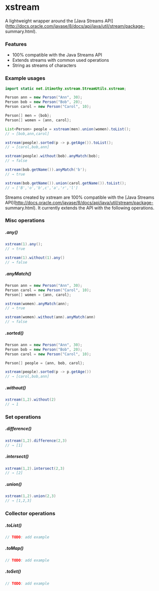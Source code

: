 # xstream
A lightweight wrapper around the [Java Streams
API](http://docs.oracle.com/javase/8/docs/api/java/util/stream/package-
summary.html).

### Features
  - 100% compatible with the Java Streams API
  - Extends streams with common used operations
  - String as streams of characters
 
### Example usages
```java
import static net.itimothy.xstream.StreamUtils.xstream;

Person ann = new Person("Ann", 30);
Person bob = new Person("Bob", 20);
Person carol = new Person("Carol", 10);

Person[] men = {bob};
Person[] women = {ann, carol};

List<Person> people = xstream(men).union(women).toList();
// → [bob,ann,carol]

xstream(people).sorted(p -> p.getAge()).toList();
// → [carol,bob,ann]

xstream(people).without(bob).anyMatch(bob);
// → false

xstream(bob.getName()).anyMatch('b');
// → true

xstream(bob.getName()).union(carol.getName()).toList();
// → ['B','o','b',c','a','r','l']

```
Streams created by xstream are 100% compatible with the [Java Streams
API](http://docs.oracle.com/javase/8/docs/api/java/util/stream/package-
summary.html). It currently extends the API with the following operations.

### Misc operations

##### .any()
```java
xstream(1).any();
// → true

xstream(1).without(1).any()
// → false
```

##### .anyMatch()
```java
Person ann = new Person("Ann", 30);
Person carol = new Person("Carol", 10);
Person[] women = {ann, carol};

xstream(women).anyMatch(ann);
// → true

xstream(women).without(ann).anyMatch(ann)
// → false
```

##### .sorted()
```java
Person ann = new Person("Ann", 30);
Person bob = new Person("Bob", 20);
Person carol = new Person("Carol", 10);

Person[] people = {ann, bob, carol};

xstream(people).sorted(p -> p.getAge())
// → [carol,bob,ann]
```

##### .without()
```java
xstream(1,2).without(2)
// → 1
```

### Set operations

##### .difference()
```java
xstream(1,2).difference(2,3)
// → [1]
```

##### .intersect()
```java
xstream(1,2).intersect(2,3)
// → [2]
```

##### .union()
```java
xstream(1,2).union(2,3)
// → [1,2,3]
```

### Collector operations

##### .toList()
```java
// TODO: add example
```

##### .toMap()
```java
// TODO: add example
```

##### .toSet()
```java
// TODO: add example
```
